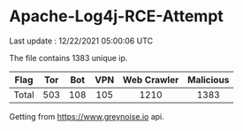 
# Apache-Log4j-RCE-Attempt

Last update : 12/22/2021 05:00:06 UTC

The file contains 1383 unique ip.

| Flag | Tor | Bot | VPN | Web Crawler | Malicious |
| :-:  | :-: | :-: | :-: | :-:         | :-:       |
| Total| 503  | 108  | 105  | 1210          | 1383        |

Getting from https://www.greynoise.io api.